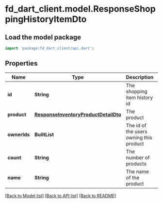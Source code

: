 # fd_dart_client.model.ResponseShoppingHistoryItemDto

## Load the model package
```dart
import 'package:fd_dart_client/api.dart';
```

## Properties
Name | Type | Description | Notes
------------ | ------------- | ------------- | -------------
**id** | **String** | The shopping item history id | 
**product** | [**ResponseInventoryProductDetailDto**](ResponseInventoryProductDetailDto.md) | The product | 
**ownerIds** | **BuiltList<String>** | The id of the users owning this product | 
**count** | **String** | The number of products | 
**name** | **String** | The name of the product | 

[[Back to Model list]](../README.md#documentation-for-models) [[Back to API list]](../README.md#documentation-for-api-endpoints) [[Back to README]](../README.md)



